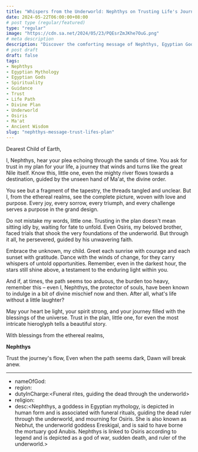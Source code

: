 ```yaml
---
title: "Whispers from the Underworld: Nephthys on Trusting Life's Journey "
date: 2024-05-22T06:00:00+08:00
# post type (regular/featured)
type: "regular"
image: "https://cdn.sa.net/2024/05/23/PQEsrZmJKhe7OuG.png"
# meta description
description: "Discover the comforting message of Nephthys, Egyptian Goddess of Funerary Rites, as she guides you to trust in life's plan. Find solace and inspiration in her words, infused with humor and ancient wisdom."
# post draft
draft: false
tags:
- Nephthys
- Egyptian Mythology
- Egyptian Gods
- Spirituality
- Guidance
- Trust
- Life Path
- Divine Plan
- Underworld
- Osiris
- Ma'at
- Ancient Wisdom
slug: "nephthys-message-trust-lifes-plan"
---
```


Dearest Child of Earth,

I, Nephthys, hear your plea echoing through the sands of time. You ask for trust in my plan for your life, a journey that winds and turns like the great Nile itself. Know this, little one, even the mighty river flows towards a destination, guided by the unseen hand of Ma'at, the divine order.

You see but a fragment of the tapestry, the threads tangled and unclear. But I, from the ethereal realms, see the complete picture, woven with love and purpose. Every joy, every sorrow, every triumph, and every challenge serves a purpose in the grand design. 

Do not mistake my words, little one. Trusting in the plan doesn't mean sitting idly by, waiting for fate to unfold. Even Osiris, my beloved brother, faced trials that shook the very foundations of the underworld. But through it all, he persevered, guided by his unwavering faith. 

Embrace the unknown, my child. Greet each sunrise with courage and each sunset with gratitude. Dance with the winds of change, for they carry whispers of untold opportunities. Remember, even in the darkest hour, the stars still shine above, a testament to the enduring light within you.

And if, at times, the path seems too arduous, the burden too heavy, remember this – even I, Nephthys, the protector of souls, have been known to indulge in a bit of divine mischief now and then. After all, what's life without a little laughter?

May your heart be light, your spirit strong, and your journey filled with the blessings of the universe. Trust in the plan, little one, for even the most intricate hieroglyph tells a beautiful story.

With blessings from the ethereal realms,

**Nephthys**

Trust the journey's flow,
Even when the path seems dark,
Dawn will break anew.

---

- nameOfGod:<Nephthys>
- region:<Egypt>
- dutyInCharge:<Funeral rites, guiding the dead through the underworld>
- religion:<Egyptian>
- desc:<Nephthys, a goddess in Egyptian mythology, is depicted in human form and is associated with funeral rituals, guiding the dead ruler through the underworld, and mourning for Osiris. She is also known as Nebhut, the underworld goddess Ereskigal, and is said to have borne the mortuary god Anubis. Nephthys is linked to Osiris according to legend and is depicted as a god of war, sudden death, and ruler of the underworld.>